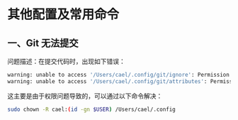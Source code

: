 # 其他配置及常用命令

## 一、Git 无法提交

问题描述：在提交代码时，出现如下错误：

```sh
warning: unable to access '/Users/cael/.config/git/ignore': Permission denied
warning: unable to access '/Users/cael/.config/git/attributes': Permission denied
```

这主要是由于权限问题导致的，可以通过以下命令解决：

```sh
sudo chown -R cael:(id -gn $USER) /Users/cael/.config
```
